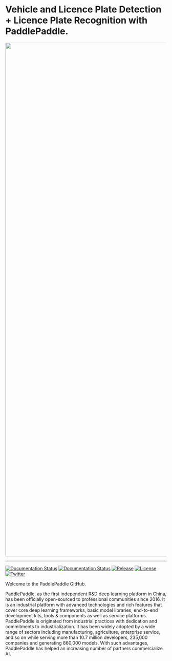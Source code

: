 # Vehicle and Licence Plate Detection + Licence Plate Recognition with PaddlePaddle.

<p align="center">
<img align="center" src="doc/imgs/logo.png", width=1600>
<p>

--------------------------------------------------------------------------------

[![Documentation Status](https://www.google.com/url?sa=i&url=https%3A%2F%2Fsegmentfault.com%2Fa%2F1190000040811922%2Fen&psig=AOvVaw3pyUzDfadmMPato_tHjxmB&ust=1707931480457000&source=images&cd=vfe&opi=89978449&ved=0CBMQjRxqFwoTCIj-y-fqqIQDFQAAAAAdAAAAABAD)](https://paddlepaddle.org.cn/documentation/docs/en/guides/index_en.html)
[![Documentation Status](https://img.shields.io/badge/中文文档-最新-brightgreen.svg)](https://paddlepaddle.org.cn/documentation/docs/zh/guides/index_cn.html)
[![Release](https://img.shields.io/github/release/PaddlePaddle/Paddle.svg)](https://github.com/PaddlePaddle/Paddle/releases)
[![License](https://img.shields.io/badge/license-Apache%202-blue.svg)](LICENSE)
[![Twitter](https://img.shields.io/badge/Twitter-1ca0f1.svg?logo=twitter&logoColor=white)](https://twitter.com/PaddlePaddle)

Welcome to the PaddlePaddle GitHub.

PaddlePaddle, as the first independent R&D deep learning platform in China, has been officially open-sourced to professional communities since 2016. It is an industrial platform with advanced technologies and rich features that cover core deep learning frameworks, basic model libraries, end-to-end development kits, tools & components as well as service platforms.
PaddlePaddle is originated from industrial practices with dedication and commitments to industrialization. It has been widely adopted by a wide range of sectors including manufacturing, agriculture, enterprise service, and so on while serving more than 10.7 million developers, 235,000 companies and generating 860,000 models. With such advantages, PaddlePaddle has helped an increasing number of partners commercialize AI.
